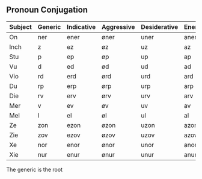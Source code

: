 ## Pronoun Conjugation

Subject | Generic | Indicative | Aggressive | Desiderative | Energetic | Mirative | Inferential | Subjunctive | Conditional | Optative
--- | --- | --- | --- | --- | --- | --- | --- | --- | --- | ---
On | ner | ener | øner | uner | aner | oner | inir | ūnir | ænir | œner
Inch | z | ez | øz | uz | az | oz | iz | ūz | æz | œz
Stu | p | ep | øp | up | ap | op | ip | ūp | æp | œp
Vu | d | ed | ød | ud | ad | od | id | ūd | æd | œd
Vio | rd | erd | ørd | urd | ard | ord | ird | ūrd | ærd | œrd
Du | rp | erp | ørp | urp | arp | orp | irp | ūrp | ærp | œrp
Die | rv | erv | ørv | urv | arv | orv | irv | ūrv | ærv | œrv
Mer | v | ev | øv | uv | av | ov | iv | ūv | æv | œv
Mel | l | el | øl | ul | al | ol | il | ūl | æl | œl
Ze | zon | ezon | øzon | uzon | azon | ozon | izon | ūzon | æzon | œzon
Zie | zov | ezov | øzov | uzov | azov | ozov | izov | ūzov | æzov | œzov
Xe | nor | enor | ønor | unor | anor | onor | inor | ūnor | ænor | œnor
Xie | nur | enur | ønur | unur | anur | onur | inur | ūnur | ænur | œnur

The generic is the root